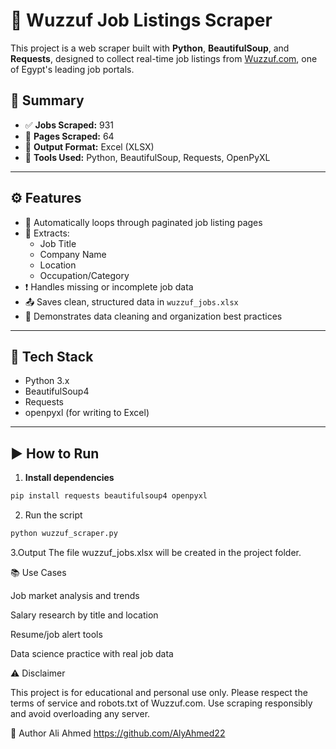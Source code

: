 # 💼 Wuzzuf Job Listings Scraper

This project is a web scraper built with **Python**, **BeautifulSoup**, and **Requests**, designed to collect real-time job listings from [Wuzzuf.com](https://wuzzuf.net), one of Egypt's leading job portals.

## 📌 Summary

- ✅ **Jobs Scraped:** 931  
- 📄 **Pages Scraped:** 64  
- 📁 **Output Format:** Excel (XLSX)  
- 🧰 **Tools Used:** Python, BeautifulSoup, Requests, OpenPyXL

---

## ⚙️ Features

- 🔄 Automatically loops through paginated job listing pages
- 🧠 Extracts:
  - Job Title
  - Company Name
  - Location
  - Occupation/Category
- ❗ Handles missing or incomplete job data
- 📤 Saves clean, structured data in `wuzzuf_jobs.xlsx`
- 🧹 Demonstrates data cleaning and organization best practices

---

## 🧰 Tech Stack

- Python 3.x
- BeautifulSoup4
- Requests
- openpyxl (for writing to Excel)

---

## ▶️ How to Run

1. **Install dependencies**
```bash
pip install requests beautifulsoup4 openpyxl
```

2. Run the script
```bash
python wuzzuf_scraper.py
```


3.Output
The file wuzzuf_jobs.xlsx will be created in the project folder.



📚 Use Cases

Job market analysis and trends

Salary research by title and location

Resume/job alert tools

Data science practice with real job data

⚠️ Disclaimer

This project is for educational and personal use only.
Please respect the terms of service and robots.txt of Wuzzuf.com.
Use scraping responsibly and avoid overloading any server.

🤝 Author
Ali Ahmed
https://github.com/AlyAhmed22